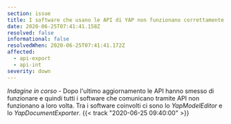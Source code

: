 ```yaml
---
section: issue
title: I software che usano le API di YAP non funzionano correttamente
date: 2020-06-25T07:41:41.158Z
resolved: false
informational: false
resolvedWhen: 2020-06-25T07:41:41.172Z
affected:
  - api-export
  - api-int
severity: down
---
```

*Indagine in corso* - Dopo l'ultimo aggiornamento le API hanno smesso di funzionare e quindi tutti i software che comunicano tramite API non funzionano a loro volta. Tra i software coinvolti ci sono lo *YapModelEditor* e lo *YapDocumentExporter*. {{< track "2020-06-25 09:40:00" >}}